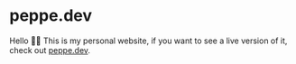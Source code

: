 # peppe.dev

Hello 👋🏼 This is my personal website, if you want to see a live version of it, check out [peppe.dev](https://peppe.dev).
